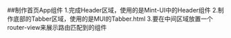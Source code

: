 ##制作首页App组件
1.完成Header区域，使用的是Mint-UI中的Header组件
2.制作底部的Tabber区域，使用的是MUI的Tabber.html
3.要在中间区域放置一个router-view来展示路由匹配到的组件